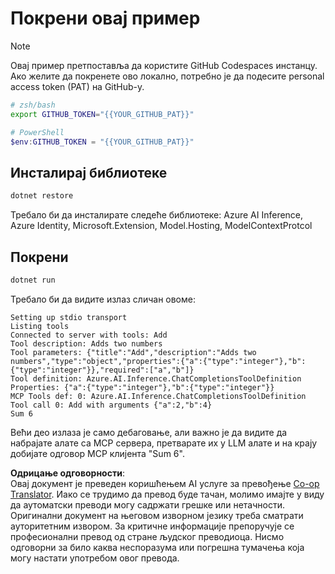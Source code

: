 <!--
CO_OP_TRANSLATOR_METADATA:
{
  "original_hash": "c40c54fa74ded9c223bc0ebfc8a2de7c",
  "translation_date": "2025-06-18T06:09:37+00:00",
  "source_file": "03-GettingStarted/03-llm-client/solution/dotnet/README.md",
  "language_code": "sr"
}
-->
# Покрени овај пример

> [!NOTE]
> Овај пример претпоставља да користите GitHub Codespaces инстанцу. Ако желите да покренете ово локално, потребно је да подесите personal access token (PAT) на GitHub-у.
>
> ```bash
> # zsh/bash
> export GITHUB_TOKEN="{{YOUR_GITHUB_PAT}}"
> ```
>
> ```powershell
> # PowerShell
> $env:GITHUB_TOKEN = "{{YOUR_GITHUB_PAT}}"
> ```

## Инсталирај библиотеке

```sh
dotnet restore
```

Требало би да инсталирате следеће библиотеке: Azure AI Inference, Azure Identity, Microsoft.Extension, Model.Hosting, ModelContextProtcol

## Покрени

```sh 
dotnet run
```

Требало би да видите излаз сличан овоме:

```text
Setting up stdio transport
Listing tools
Connected to server with tools: Add
Tool description: Adds two numbers
Tool parameters: {"title":"Add","description":"Adds two numbers","type":"object","properties":{"a":{"type":"integer"},"b":{"type":"integer"}},"required":["a","b"]}
Tool definition: Azure.AI.Inference.ChatCompletionsToolDefinition
Properties: {"a":{"type":"integer"},"b":{"type":"integer"}}
MCP Tools def: 0: Azure.AI.Inference.ChatCompletionsToolDefinition
Tool call 0: Add with arguments {"a":2,"b":4}
Sum 6
```

Већи део излаза је само дебаговање, али важно је да видите да набрајате алате са MCP сервера, претварате их у LLM алате и на крају добијате одговор MCP клијента "Sum 6".

**Одрицање одговорности**:  
Овај документ је преведен коришћењем AI услуге за превођење [Co-op Translator](https://github.com/Azure/co-op-translator). Иако се трудимо да превод буде тачан, молимо имајте у виду да аутоматски преводи могу садржати грешке или нетачности. Оригинални документ на његовом изворном језику треба сматрати ауторитетним извором. За критичне информације препоручује се професионални превод од стране људског преводиоца. Нисмо одговорни за било каква неспоразума или погрешна тумачења која могу настати употребом овог превода.